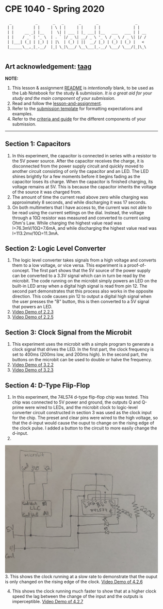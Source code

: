 # CPE 1040 - Spring 2020
```
  _           _       _   _       _       _                 _    
 | |         | |     | \ | |     | |     | |               | |   
 | |     __ _| |__   |  \| | ___ | |_ ___| |__   ___   ___ | | __
 | |    / _` | '_ \  | . ` |/ _ \| __/ _ \ '_ \ / _ \ / _ \| |/ /
 | |___| (_| | |_) | | |\  | (_) | ||  __/ |_) | (_) | (_) |   < 
 |______\__,_|_.__/  |_| \_|\___/ \__\___|_.__/ \___/ \___/|_|\_\
                                                                                                                      
```
Art acknowledgement: [taag](http://patorjk.com/software/taag/)
---

**NOTE:** 
1. This lesson & assignment [README](README.md) is _intentionally_ blank, to be used as the Lab Notebook for the study & submission. _It is a great aid for your study and the main component of your submission._
2. Read and follow the [lesson-and-assignment](lesson-and-assignment.md).
2. Refer to the [submission template](submission-template.md) for formatting expectations and examples. 
4. Refer to the [criteria and guide](criteria-and-guide.md) for the different components of your submission.
---

## Section 1: Capacitors
1. In this experiment, the capacitor is connected in series with a resistor to the 5V power source. After the capacitor receives the charge, it is disconnected from the power supply circuit and quickly moved to another circuit consisting of only the capacitor and an LED. The LED shines brightly for a few moments before it begins fading as the capacitor loses its charge.
When the capacitor is finished charging, its voltage remains at 5V. This is because the capacitor inherits the voltage of the source it was charged from.
 2. The amount of time the current read above zero while charging was approximately 8 seconds, and while discharging it was 17 seconds.
 3. On both multimeters that I have access to, the current was not able to be read using the current settings on the dial. Instead, the voltage through a 10Ω resistor was measured and converted to current using Ohm's Law. While charging the highest value read was I=76.3mV/10Ω=7.6mA, and while discharging the highest value read was I=113.2mv/10Ω=11.3mA.

## Section 2: Logic Level Converter
1. The logic level converter takes signals from a high voltage and converts them to a low voltage, or vice versa. This experiment is a proof-of-concept.
The first part shows that the 5V source of the power supply can be converted to a 3.3V signal which can in turn be read by the microbit. The code running on the microbit simply powers an LED on the built-in LED array when a digital high signal is read from pin 12.
The second part demonstrates that this process also works in the opposite direction. This code causes pin 12 to output a digital high signal when the user presses the "B" button, this is then converted to a 5V signal that powers an LED.
2. [Video Demo of 2.2.3](https://i.imgur.com/5mTvyty.mp4)
3. [Video Demo of 2.2.5](https://i.imgur.com/Oi8cfG8.mp4)

## Section 3: Clock Signal from the Microbit
1. This experiment uses the microbit with a simple program to generate a clock signal that drives the LED. In the first part, the clock frequency is set to 400ms (200ms low, and 200ms high). In the second part, the buttons on the microbit can be used to double or halve the frequency.
2. [Video Demo of 3.2.2](https://i.imgur.com/tTOPdqc.mp4)
3. [Video Demo of 3.2.3](https://i.imgur.com/ucOMod8.mp4)

## Section 4: D-Type Flip-Flop
1. In this experiment, the 74LS74 d-type flip-flop chip was tested. This chip was connected to 5V power and ground, the outputs Q and Q-prime were wired to LEDs, and the microbit clock to logic-level converter circuit constructed in section 3 was used as the clock input for the chip. The preset and clear pins were wired to the high voltage, so that the d-input would cause the ouput to change on the rising edge of the clock pulse. I added a button to the circuit to more easily change the d-input.
2. 
![alt text](images/IMG_20200404_201225__01.jpg "Section 4 Circuit Diagram")
3. This shows the clock running at a slow rate to demonstrate that the ouput is only changed on the rising edge of the clock. [Video Demo of 4.2.6](https://i.imgur.com/kqopfRn.mp4)

4. This shows the clock running much faster to show that at a higher clock speed the lag between the change of the input and the outputs is imperceptible. [Video Demo of 4.2.7](https://i.imgur.com/YpNDISR.mp4)
